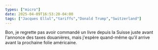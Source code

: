 ```yaml
---
types: ["micro"]
date: 2025-04-09T16:53:20-04:00
tags: ["Jacques Ellul","tariffs","Donald Trump","Switzerland"]
---
```

Bon, je regrette pas avoir commandé un livre depuis la Suisse juste avant l'annonce des taxes douanières, mais j'espère quand-même qu'il arrive avant la prochaine folie américaine.
